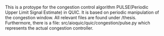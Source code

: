 This is a protoype for the congestion control algorithm PULSE(Periodic Upper Limit Signal Estimate) in QUIC.
It is based on periodic manipulation of the congestion window.
All relevant files are found under /thesis.
Furthermore, there is a file: src/aioquic/quic/congestion/pulse.py which represents the actual congestion controller.